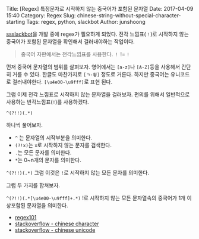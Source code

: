 Title: [Regex] 특정문자로 시작하지 않는 중국어가 포함된 문자열
Date: 2017-04-09 15:40
Category: Regex
Slug: chinese-string-without-special-character-starting
Tags: regex, python, slackbot
Author: junshoong

[ssslackbot](https://github.com/skhu-sss/ssslackbot/blob/master/plugins/filter.py)을 개발 중에 regex가 필요하게 되었다. 전각 느낌표(`！`)로 시작하지 않는 중국어가 포함된 문자열을 확인해서 걸러내야하는 작업이다.

> 중국어 자판에서는 전각느낌표를 사용한다. `！` != `!`

먼저 중국어 문자열의 범위를 살펴보자. 영어에서는 `[a-z]`나 `[A-Z]`등을 사용해서 간단히 거를 수 있다. 한글도 마찬가지로 `[ㄱ-힇]` 정도로 거른다. 하지만 중국어는 유니코드로 걸러내야한다. `[\u4e00-\u9fff]`로 표현 된다.

그럼 이제 전각 느낌표로 시작하지 않는 문자열을 걸러보자. 편의를 위해서 일반적으로 사용하는 반각느낌표(`!`)를 사용하겠다.

`^(?!!)(.*)`

하나씩 풀어보자.

- `^` 는 문자열의 시작부분을 의미한다.
- `(?!x)`는 `x`로 시작하지 않는 문자를 검색한다.
- `.`는 모든 문자를 의미한다.
- `*`는 0~n개의 문자를 의미한다.

`^(?!!)(.*)` 그럼 이것은 `!`로 시작하지 않는 모든 문자를 의미한다.

그럼 두 가지를 합쳐보자.

`^(?!!)(.*[\u4e00-\u9fff]+.*)` !로 시작하지 않는 모든 문자열속의 중국어가 1개 이상포함된 문자열을 의미한다.

- [regex101](https://regex101.com/r/ZMBaBB/1)
- [stackoverflow - chinese character](http://stackoverflow.com/a/40122744/4466697)
- [stackoverflow - chinese unicode](http://stackoverflow.com/a/1366113/4466697)
